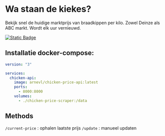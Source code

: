 # Wa staan de kiekes?
Bekijk snel de huidige marktprijs van braadkippen per kilo.
Zowel Deinze als ABC markt.
Wordt elk uur vernieuwd.

<a href="https://hub.docker.com/r/arnevl/chicken-price-api" target="_blank">
  <img alt="Static Badge" src="https://img.shields.io/badge/docker%20-%20chicken--price--api%20-%20blue?color=blue">
</a>

## Installatie docker-compose:
```yaml
version: "3"

services:
  chicken-api:
    image: arnevl/chicken-price-api:latest
    ports:
      - 8000:8000
    volumes:
      - ./chicken-price-scraper:/data
```

## Methods
`/current-price` : ophalen laatste prijs
`/update` : manueel updaten
